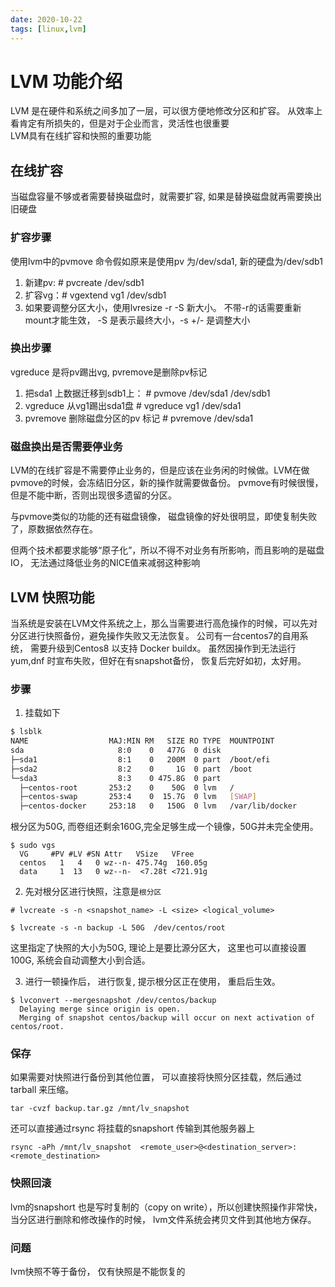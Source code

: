 ```yaml
---
date: 2020-10-22
tags: [linux,lvm]
---
```


# LVM 功能介绍

LVM 是在硬件和系统之间多加了一层，可以很方便地修改分区和扩容。 从效率上看肯定有所损失的，但是对于企业而言，灵活性也很重要  
LVM具有在线扩容和快照的重要功能

## 在线扩容

当磁盘容量不够或者需要替换磁盘时，就需要扩容, 如果是替换磁盘就再需要换出旧硬盘

### 扩容步骤

使用lvm中的pvmove 命令假如原来是使用pv 为/dev/sda1, 新的硬盘为/dev/sdb1  
1. 新建pv: # pvcreate /dev/sdb1 
2. 扩容vg：# vgextend vg1 /dev/sdb1 
3. 如果要调整分区大小，使用lvresize -r -S 新大小。 不带-r的话需要重新mount才能生效， -S 是表示最终大小，-s +/- 是调整大小

### 换出步骤

vgreduce 是将pv踢出vg, pvremove是删除pv标记

1. 把sda1 上数据迁移到sdb1上： # pvmove  /dev/sda1  /dev/sdb1 
2. vgreduce 从vg1踢出sda1盘 # vgreduce vg1 /dev/sda1  
3. pvremove 删除磁盘分区的pv 标记 # pvremove /dev/sda1 

### 磁盘换出是否需要停业务

LVM的在线扩容是不需要停止业务的，但是应该在业务闲的时候做。LVM在做pvmove的时候，会冻结旧分区，新的操作就需要做备份。 
pvmove有时候很慢，但是不能中断，否则出现很多遗留的分区。 

与pvmove类似的功能的还有磁盘镜像， 磁盘镜像的好处很明显，即使复制失败了，原数据依然存在。

但两个技术都要求能够“原子化”，所以不得不对业务有所影响，而且影响的是磁盘IO， 无法通过降低业务的NICE值来减弱这种影响


## LVM 快照功能

当系统是安装在LVM文件系统之上，那么当需要进行高危操作的时候，可以先对分区进行快照备份，避免操作失败又无法恢复。
公司有一台centos7的自用系统， 需要升级到Centos8 以支持 Docker buildx。
虽然因操作到无法运行yum,dnf 时宣布失败，但好在有snapshot备份， 恢复后完好如初，太好用。

### 步骤 

1.  挂载如下

```bash
$ lsblk 
NAME                  MAJ:MIN RM   SIZE RO TYPE  MOUNTPOINT
sda                     8:0    0   477G  0 disk  
├─sda1                  8:1    0   200M  0 part  /boot/efi
├─sda2                  8:2    0     1G  0 part  /boot
└─sda3                  8:3    0 475.8G  0 part  
  ├─centos-root       253:2    0    50G  0 lvm   /
  ├─centos-swap       253:4    0  15.7G  0 lvm   [SWAP]
  ├─centos-docker     253:18   0   150G  0 lvm   /var/lib/docker

```

根分区为50G, 而卷组还剩余160G,完全足够生成一个镜像，50G并未完全使用。
```
$ sudo vgs
  VG     #PV #LV #SN Attr   VSize   VFree   
  centos   1   4   0 wz--n- 475.74g  160.05g
  data     1  13   0 wz--n-  <7.28t <721.91g

```

2.  先对根分区进行快照，注意是`根分区`
```
# lvcreate -s -n <snapshot_name> -L <size> <logical_volume>

$ lvcreate -s -n backup -L 50G  /dev/centos/root

```
这里指定了快照的大小为50G, 理论上是要比源分区大， 这里也可以直接设置100G, 系统会自动调整大小到合适。

3. 进行一顿操作后， 进行恢复, 提示根分区正在使用， 重启后生效。

```
$ lvconvert --mergesnapshot /dev/centos/backup 
  Delaying merge since origin is open.
  Merging of snapshot centos/backup will occur on next activation of centos/root.

```

### 保存 

如果需要对快照进行备份到其他位置， 可以直接将快照分区挂载，然后通过tarball 来压缩。

```
tar -cvzf backup.tar.gz /mnt/lv_snapshot
```

还可以直接通过rsync 将挂载的snapshort 传输到其他服务器上

```
rsync -aPh /mnt/lv_snapshot  <remote_user>@<destination_server>:<remote_destination>
```

### 快照回滚

lvm的snapshort 也是写时复制的（copy on write），所以创建快照操作非常快， 
当分区进行删除和修改操作的时候， lvm文件系统会拷贝文件到其他地方保存。

### 问题

lvm快照不等于备份， 仅有快照是不能恢复的
